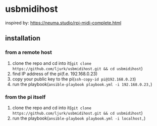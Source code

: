 # usbmidihost
inspired by: https://neuma.studio/rpi-midi-complete.html

## installation

### from a remote host

1. clone the repo and cd into it(`git clone https://github.com/ljurk/usbmidihost.git && cd usbmidihost`)
2. find IP address of the pi(f.e. 192.168.0.23)
3. copy your public key to the pi(`ssh-copy-id pi@192.168.0.23`)
4. run the playbook(`ansible-playbook playbook.yml -i 192.168.0.23,`)

### from the pi itself

1. clone the repo and cd into it(`git clone https://github.com/ljurk/usbmidihost.git && cd usbmidihost`)
3. run the playbook(`ansible-playbook playbook.yml -i localhost,`)
